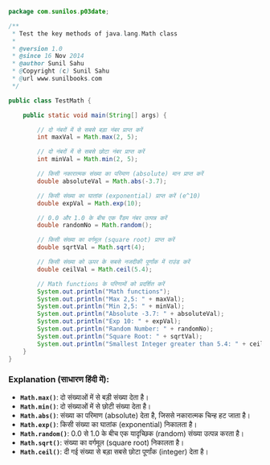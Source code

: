 ```java
package com.sunilos.p03date;

/**
 * Test the key methods of java.lang.Math class
 * 
 * @version 1.0
 * @since 16 Nov 2014
 * @author Sunil Sahu
 * @Copyright (c) Sunil Sahu
 * @url www.sunilbooks.com
 */

public class TestMath {

	public static void main(String[] args) {

		// दो नंबरों में से सबसे बड़ा नंबर प्राप्त करें
		int maxVal = Math.max(2, 5);

		// दो नंबरों में से सबसे छोटा नंबर प्राप्त करें
		int minVal = Math.min(2, 5);

		// किसी नकारात्मक संख्या का परिमाण (absolute) मान प्राप्त करें
		double absoluteVal = Math.abs(-3.7);

		// किसी संख्या का घातांक (exponential) प्राप्त करें (e^10)
		double expVal = Math.exp(10);

		// 0.0 और 1.0 के बीच एक रैंडम नंबर उत्पन्न करें
		double randomNo = Math.random();

		// किसी संख्या का वर्गमूल (square root) प्राप्त करें
		double sqrtVal = Math.sqrt(4);

		// किसी संख्या को ऊपर के सबसे नजदीकी पूर्णांक में राउंड करें
		double ceilVal = Math.ceil(5.4);

		// Math functions के परिणामों को प्रदर्शित करें
		System.out.println("Math functions");
		System.out.println("Max 2,5: " + maxVal);
		System.out.println("Min 2,5: " + minVal);
		System.out.println("Absolute -3.7: " + absoluteVal);
		System.out.println("Exp 10: " + expVal);
		System.out.println("Random Number: " + randomNo);
		System.out.println("Square Root: " + sqrtVal);
		System.out.println("Smallest Integer greater than 5.4: " + ceilVal);
	}
}
```

### Explanation (साधारण हिंदी में):
- **`Math.max()`**: दो संख्याओं में से बड़ी संख्या देता है।
- **`Math.min()`**: दो संख्याओं में से छोटी संख्या देता है।
- **`Math.abs()`**: संख्या का परिमाण (absolute) देता है, जिससे नकारात्मक चिन्ह हट जाता है।
- **`Math.exp()`**: किसी संख्या का घातांक (exponential) निकालता है।
- **`Math.random()`**: 0.0 से 1.0 के बीच एक यादृच्छिक (random) संख्या उत्पन्न करता है।
- **`Math.sqrt()`**: संख्या का वर्गमूल (square root) निकालता है।
- **`Math.ceil()`**: दी गई संख्या से बड़ा सबसे छोटा पूर्णांक (integer) देता है।
